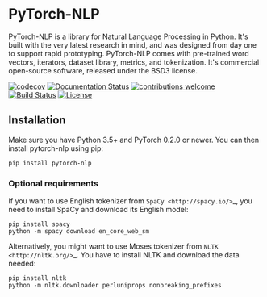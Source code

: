 # PyTorch-NLP

PyTorch-NLP is a library for Natural Language Processing in Python. It's built with the very latest research in mind, and was designed from day one to support rapid prototyping. PyTorch-NLP comes with pre-trained word vectors, iterators, dataset library, metrics, and tokenization. It's commercial open-source software, released under the BSD3 license. 

[![codecov](https://codecov.io/gh/PetrochukM/PyTorch-NLP/branch/master/graph/badge.svg)](https://codecov.io/gh/PetrochukM/PyTorch-NLP) 
[![Documentation Status](https://readthedocs.org/projects/pytorchnlp/badge/?version=latest)](http://pytorchnlp.readthedocs.io/en/latest/?badge=latest)
[![contributions welcome](https://img.shields.io/badge/contributions-welcome-brightgreen.svg?style=flat)](https://github.com/dwyl/esta/issues)
[![Build Status](https://travis-ci.org/PetrochukM/PyTorch-NLP.svg?branch=master)](https://travis-ci.org/PetrochukM/PyTorch-NLP)
[![License](https://img.shields.io/pypi/l/Django.svg)](https://opensource.org/licenses/BSD-3-Clause)

## Installation

Make sure you have Python 3.5+ and PyTorch 0.2.0 or newer. You can then install pytorch-nlp using pip:

    pip install pytorch-nlp

### Optional requirements

If you want to use English tokenizer from `SpaCy <http://spacy.io/>`_, you need to install SpaCy and download its English model:

    pip install spacy
    python -m spacy download en_core_web_sm

Alternatively, you might want to use Moses tokenizer from `NLTK <http://nltk.org/>`_. You have to install NLTK and download the data needed:

    pip install nltk
    python -m nltk.downloader perluniprops nonbreaking_prefixes
